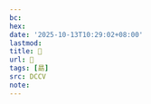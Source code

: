 ```yaml
---
bc:
hex:
date: '2025-10-13T10:29:02+08:00'
lastmod:
title: 􂨊
url: 􂨊
tags: [勗]
src: DCCV
note:
---
```

